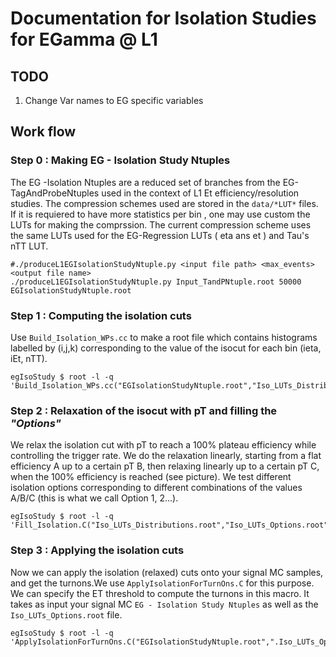 # Documentation for Isolation Studies for EGamma @ L1

## TODO
1. Change Var names to EG specific variables

## Work flow
### Step 0 : Making EG - Isolation Study Ntuples
  The EG -Isolation Ntuples are a reduced set of branches from the EG-TagAndProbeNtuples used in the context of L1 Et efficiency/resolution studies.
  The compression schemes used are stored in the `data/*LUT*` files. If it is requiered to have more statistics per bin , one may use custom the LUTs for making the comprssion. The current compression scheme uses the same LUTs used for the EG-Regression LUTs ( eta ans et ) and Tau's nTT LUT.
  ```bash=
  #./produceL1EGIsolationStudyNtuple.py <input file path> <max_events>  <output file name>
  ./produceL1EGIsolationStudyNtuple.py Input_TandPNtuple.root 50000 EGIsolationStudyNtuple.root
  ```
  
### Step 1 :  Computing the isolation cuts
  Use `Build_Isolation_WPs.cc` to make a root file which contains histograms labelled by (i,j,k) corresponding to the value of the isocut for each bin (ieta, iEt, nTT). 
  ```bash=
  egIsoStudy $ root -l -q 'Build_Isolation_WPs.cc("EGIsolationStudyNtuple.root","Iso_LUTs_Distributions.root",1000)'
  ```
### Step 2 : Relaxation of the isocut with pT and filling the _"Options"_
  We relax the isolation cut with pT to reach a 100% plateau efficiency while controlling the trigger rate.  We do the relaxation linearly, starting from a flat efficiency A up to a certain pT B, then relaxing linearly up to a certain pT C, when the 100% efficiency is reached (see picture). We test different isolation options corresponding to different combinations of the values A/B/C (this is what we call Option 1, 2…). 
  ```
  egIsoStudy $ root -l -q 'Fill_Isolation.C("Iso_LUTs_Distributions.root","Iso_LUTs_Options.root")' 
  ```
### Step 3 : Applying the isolation cuts
  Now we can apply the isolation (relaxed) cuts onto your signal MC samples, and get the turnons.We use `ApplyIsolationForTurnOns.C` for this purpose. We can  specify the ET threshold to compute the turnons in this macro. It takes as input your signal MC `EG - Isolation Study Ntuples`  as well as the `Iso_LUTs_Options.root` file.
```bash=
egIsoStudy $ root -l -q 'ApplyIsolationForTurnOns.C("EGIsolationStudyNtuple.root",".Iso_LUTs_Options.root",100000,"Iso_LUTs_Caliberated")
```
